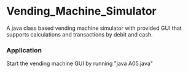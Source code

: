 # Vending_Machine_Simulator
A java class based vending machine simulator with provided GUI that supports calculations and transactions by debit and cash.

### Application
Start the vending machine GUI by running "java A05.java"
